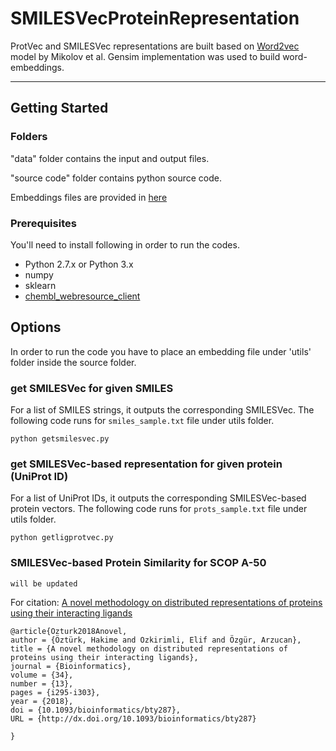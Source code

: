 # SMILESVecProteinRepresentation

ProtVec and SMILESVec representations are built based on [Word2vec](https://papers.nips.cc/paper/5021-distributed-representations-of-words-and-phrases-and-their-compositionality.pdf) model by Mikolov et al. Gensim implementation was used to build word-embeddings.

****************************************************************
## Getting Started
### Folders 

"data" folder contains the input and output files.
	
"source code" folder contains python source code.

Embeddings files are provided in [here](https://cmpe.boun.edu.tr/~hakime.ozturk/smilesvec.html)


### Prerequisites

You'll need to install following in order to run the codes.

*   Python 2.7.x or Python 3.x
*   numpy
*   sklearn
*   [chembl_webresource_client](https://github.com/chembl/chembl_webresource_client) 



## Options

In order to run the code you have to place an embedding file under 'utils' folder inside the source folder.

### get SMILESVec for given SMILES
For a list of SMILES strings, it outputs the corresponding SMILESVec.
The following code runs for   ```smiles_sample.txt``` file under utils folder. 
```
python getsmilesvec.py
```

### get SMILESVec-based representation for given protein (UniProt ID)
For a list of UniProt IDs, it outputs the corresponding SMILESVec-based protein vectors.
The following code runs for  ```prots_sample.txt``` file under utils folder.
```
python getligprotvec.py
```

### SMILESVec-based Protein Similarity for SCOP A-50
```
will be updated
```

For citation:
[A novel methodology on distributed representations of proteins using their interacting ligands](https://academic.oup.com/bioinformatics/article/34/13/i295/5045707) 
```
@article{Ozturk2018Anovel,
author = {Öztürk, Hakime and Ozkirimli, Elif and Özgür, Arzucan},
title = {A novel methodology on distributed representations of proteins using their interacting ligands},
journal = {Bioinformatics},
volume = {34},
number = {13},
pages = {i295-i303},
year = {2018},
doi = {10.1093/bioinformatics/bty287},
URL = {http://dx.doi.org/10.1093/bioinformatics/bty287}

}
```
